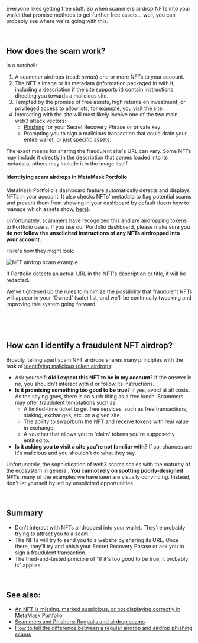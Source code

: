 Everyone likes getting free stuff. So when scammers airdrop NFTs into your wallet that promise methods to get further free assets... well, you can probably see where we're going with this. 


 


How does the scam work?
-----------------------


In a nutshell:


1. A scammer airdrops (read: *sends*) one or more NFTs to your account.
2. The NFT's image or its metadata (information packaged in with it, including a description if the site supports it) contain instructions directing you towards a malicious site.
3. Tempted by the promise of free assets, high returns on investment, or privileged access to allowlists, for example, you visit the site.
4. Interacting with the site will most likely involve one of the two main web3 attack vectors:
	* [Phishing](https://support.metamask.io/hc/en-us/articles/4407169552667) for your Secret Recovery Phrase or private key
	* Prompting you to sign a malicious transaction that could drain your entire wallet, or just specific assets.


The exact means for sharing the fraudulent site's URL can vary. Some NFTs may include it directly in the description that comes loaded into its metadata; others may include it in the image itself. 



#### Identifying scam airdrops in MetaMask Portfolio


MetaMask Portfolio's dashboard feature automatically detects and displays NFTs in your account. It also checks NFTs' metadata to flag potential scams and prevent them from showing in your dashboard by default (learn how to manage which assets show, [here](https://support.metamask.io/hc/en-us/articles/8324371826587)).


Unfortunately, scammers have recognized this and are airdropping tokens to Portfolio users. If you use our Portfolio dashboard, please make sure you **do not follow the unsolicited instructions of any NFTs airdropped into your account**. 


Here's how they might look:


![NFT airdrop scam example](https://support.metamask.io/hc/article_attachments/16679780651803)


If Portfolio detects an actual URL in the NFT's description or title, it will be redacted.


We've tightened up the rules to minimize the possibility that fraudulent NFTs will appear in your 'Owned' (safe) list, and we'll be continually tweaking and improving this system going forward.


 



 


How can I identify a fraudulent NFT airdrop?
--------------------------------------------


Broadly, telling apart scam NFT airdrops shares many principles with the task of [identifying malicious token airdrops](https://support.metamask.io/hc/en-us/articles/9008198129691):


* Ask yourself: **did I expect this NFT to be in my account**? If the answer is no, you shouldn't interact with it or follow its instructions.
* **Is it promising something too good to be true**? If yes, avoid at all costs. As the saying goes, there is no such thing as a free lunch. Scammers may offer fraudulent temptations such as:
	+ A limited-time ticket to get free services, such as free transactions, staking, exchanges, etc. on a given site.
	+ The ability to swap/burn the NFT and receive tokens with real value in exchange.
	+ A voucher that allows you to 'claim' tokens you're supposedly entitled to.
* **Is it asking you to visit a site you're not familiar with**? If so, chances are it's malicious and you shouldn't do what they say.


Unfortunately, the sophistication of web3 scams scales with the maturity of the ecosystem in general. **You cannot rely on spotting poorly-designed NFTs**: many of the examples we have seen are visually convincing. Instead, don't let yourself by led by unsolicited opportunities. 


 


Summary
-------


* Don't interact with NFTs airdropped into your wallet. They're probably trying to attract you to a scam.
* The NFTs will try to send you to a website by sharing its URL. Once there, they'll try and phish your Secret Recovery Phrase or ask you to sign a fraudulent transaction.
* The tried-and-tested principle of "if it's too good to be true, it probably is" applies.


 


See also:
---------


* [An NFT is missing, marked suspicious, or not displaying correctly in MetaMask Portfolio](https://support.metamask.io/hc/en-us/articles/8324475154715)
* [Scammers and Phishers: Rugpulls and airdrop scams](https://support.metamask.io/hc/en-us/articles/4407169552667)
* [How to tell the difference between a regular airdrop and airdrop phishing scams](https://support.metamask.io/hc/en-us/articles/9008198129691)
